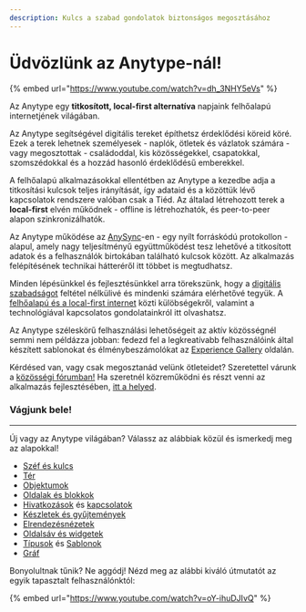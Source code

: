 ```yaml
---
description: Kulcs a szabad gondolatok biztonságos megosztásához
---
```


# Üdvözlünk az Anytype-nál!

{% embed url="https://www.youtube.com/watch?v=dh_3NHY5eVs" %}

Az Anytype egy **titkosított, local-first alternatíva** napjaink felhőalapú internetjének világában.&#x20;

Az Anytype segítségével digitális tereket építhetsz érdeklődési köreid köré. Ezek a terek lehetnek személyesek - naplók, ötletek és vázlatok számára - vagy megosztottak - családoddal, kis közösségekkel, csapatokkal, szomszédokkal és a hozzád hasonló érdeklődésű emberekkel.

A felhőalapú alkalmazásokkal ellentétben az Anytype a kezedbe adja a titkosítási kulcsok teljes irányítását, így adataid és a közöttük lévő kapcsolatok rendszere valóban csak a Tiéd. Az általad létrehozott terek a **local-first** elvén működnek - offline is létrehozhatók, és peer-to-peer alapon szinkronizálhatók.&#x20;

Az Anytype működése az [AnySync](https://tech.anytype.io/any-sync/overview)-en - egy nyílt forráskódú protokollon - alapul, amely nagy teljesítményű együttműködést tesz lehetővé a titkosított adatok és a felhasználók birtokában található kulcsok között. Az alkalmazás felépítésének technikai hátteréről itt többet is megtudhatsz.

Minden lépésünkkel és fejlesztésünkkel arra törekszünk, hogy a [digitális szabadságot](https://youtu.be/6Hyr881Xi8A?si=tVftb8x9V5koMt0U) feltétel nélkülivé és mindenki számára elérhetővé tegyük. A [felhőalapú és a local-first internet](https://blog.anytype.io/from-cloud-to-local-first/) közti külöbségekről, valamint a technológiával kapcsolatos gondolatainkról itt olvashatsz.

Az Anytype széleskörű felhasználási lehetőségeit az aktív közösségnél semmi nem példázza jobban: fedezd fel a legkreatívabb felhasználóink által készített sablonokat és élménybeszámolókat az [Experience Gallery](https://gallery.any.coop) oldalán.&#x20;

Kérdésed van, vagy csak megosztanád velünk ötleteidet? Szeretettel várunk a [közösségi fórumban!](https://community.anytype.io) Ha szeretnél közreműködni és részt venni az alkalmazás fejlesztésében, [itt a helyed](https://github.com/orgs/anyproto/discussions).

### Vágjunk bele!

***

Új vagy az Anytype világában? Válassz az alábbiak közül és ismerkedj meg az alapokkal!

* [Széf és kulcs](basics/vault-and-key.md)
* [Tér](basics/space/)
* [Objektumok](basics/object-editor/)
* [Oldalak és blokkok](basics/object-editor/blocks.md)
* [Hivatkozások](anytype-basics/object-editor/linking-objects.md) és [kapcsolatok](basics/relations/)
* [Készletek és gyűjtemények](basics/sets-and-collections/)
* [Elrendezésnézetek](basics/sets-and-collections/views.md)
* [Oldalsáv és widgetek](basics/vault-and-key/customize-and-edit-the-sidebar.md)
* [Típusok](basics/types/) és [Sablonok](basics/types/templates.md)
* [Gráf](basics/graph.md)

Bonyolultnak tűnik? Ne aggódj! Nézd meg az alábbi kiváló útmutatót az egyik tapasztalt felhasználónktól:

{% embed url="https://www.youtube.com/watch?v=oY-ihuDJIvQ" %}
